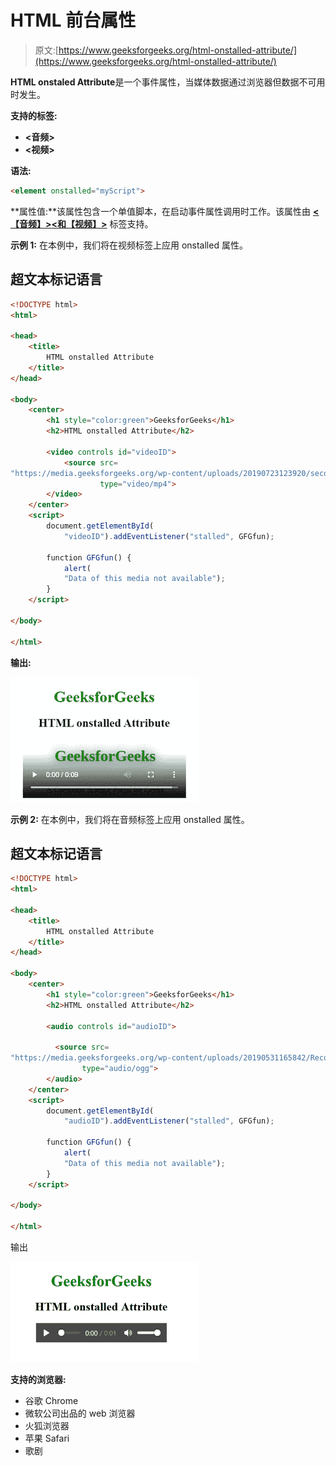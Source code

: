 # HTML 前台属性

> 原文:[https://www.geeksforgeeks.org/html-onstalled-attribute/](https://www.geeksforgeeks.org/html-onstalled-attribute/)

**HTML onstaled Attribute**是一个事件属性，当媒体数据通过浏览器但数据不可用时发生。

**支持的标签:**

*   **<音频>**
*   **<视频>**

**语法:**

```html
<element onstalled="myScript">
```

**属性值:**该属性包含一个单值脚本，在启动事件属性调用时工作。该属性由 [**<【音频】>**](https://www.geeksforgeeks.org/html5-audio/)[**<和【视频】>**](https://www.geeksforgeeks.org/html5-video/) 标签支持。

**示例 1:** 在本例中，我们将在视频标签上应用 onstalled 属性。

## 超文本标记语言

```html
<!DOCTYPE html>
<html>

<head>
    <title>
        HTML onstalled Attribute
    </title>
</head>

<body>
    <center>
        <h1 style="color:green">GeeksforGeeks</h1>
        <h2>HTML onstalled Attribute</h2>

        <video controls id="videoID">
            <source src=
"https://media.geeksforgeeks.org/wp-content/uploads/20190723123920/secondneon.mp4"
                    type="video/mp4">
        </video>
    </center>
    <script>
        document.getElementById(
            "videoID").addEventListener("stalled", GFGfun);

        function GFGfun() {
            alert(
            "Data of this media not available");
        }
    </script>

</body>

</html>
```

**输出:**

![](img/547687f4e193a20f1060c319770c6574.png)

**示例 2:** 在本例中，我们将在音频标签上应用 onstalled 属性。

## 超文本标记语言

```html
<!DOCTYPE html>
<html>

<head>
    <title>
        HTML onstalled Attribute
    </title>
</head>

<body>
    <center>
        <h1 style="color:green">GeeksforGeeks</h1>
        <h2>HTML onstalled Attribute</h2>

        <audio controls id="audioID">

          <source src=
"https://media.geeksforgeeks.org/wp-content/uploads/20190531165842/Recording1514.ogg"
                type="audio/ogg">    
        </audio>
    </center>
    <script>
        document.getElementById(
            "audioID").addEventListener("stalled", GFGfun);

        function GFGfun() {
            alert(
            "Data of this media not available");
        }
    </script>

</body>

</html>
```

输出

![](img/01e2f6e6504f0be70c43cdada0380693.png)

**支持的浏览器:**

*   谷歌 Chrome
*   微软公司出品的 web 浏览器
*   火狐浏览器
*   苹果 Safari
*   歌剧